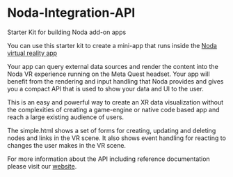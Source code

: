 # Noda-Integration-API
Starter Kit for building Noda add-on apps

You can use this starter kit to create a mini-app that runs inside the [Noda virtual reality app](https://www.oculus.com/experiences/quest/3916601848368970) 

Your app can query external data sources and render the content into the Noda VR experience running on the Meta Quest headset. Your app will benefit from the rendering and input handling that Noda provides and gives you a compact API that is used to show your data and UI to the user.

This is an easy and powerful way to create an XR data visualization without the complexities of creating a game-engine or native code based app and reach a large existing audience of users.

The simple.html shows a set of forms for creating, updating and deleting nodes and links in the VR scene. It also shows event handling for reacting to changes the user makes in the VR scene.

For more information about the API including reference documentation please visit our [website](https://noda.io/documentation/webapi.html).
